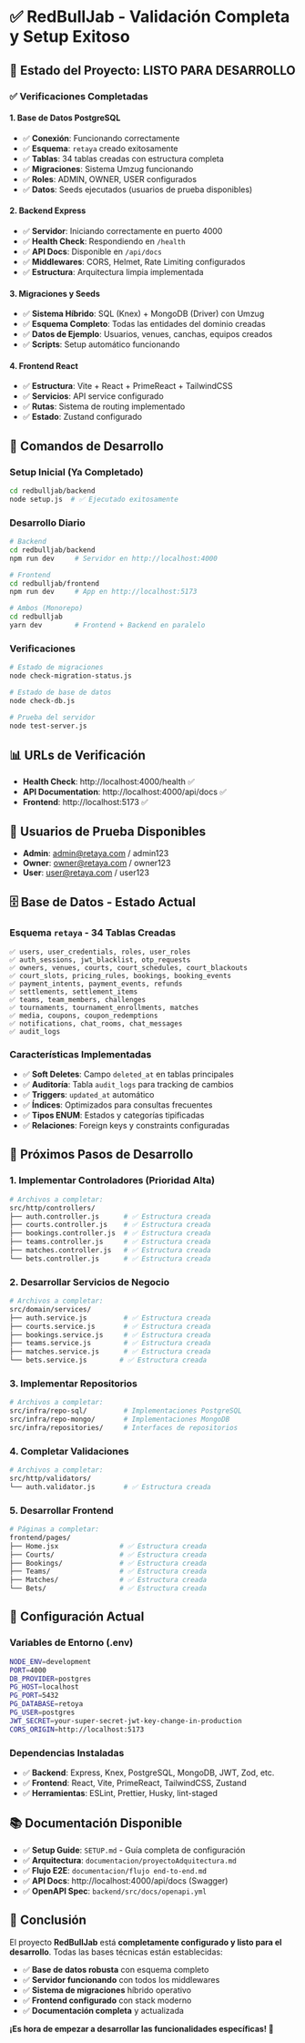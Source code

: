 # ✅ RedBullJab - Validación Completa y Setup Exitoso

## 🎉 Estado del Proyecto: **LISTO PARA DESARROLLO**

### ✅ **Verificaciones Completadas**

#### 1. **Base de Datos PostgreSQL**
- ✅ **Conexión**: Funcionando correctamente
- ✅ **Esquema**: `retaya` creado exitosamente
- ✅ **Tablas**: 34 tablas creadas con estructura completa
- ✅ **Migraciones**: Sistema Umzug funcionando
- ✅ **Roles**: ADMIN, OWNER, USER configurados
- ✅ **Datos**: Seeds ejecutados (usuarios de prueba disponibles)

#### 2. **Backend Express**
- ✅ **Servidor**: Iniciando correctamente en puerto 4000
- ✅ **Health Check**: Respondiendo en `/health`
- ✅ **API Docs**: Disponible en `/api/docs`
- ✅ **Middlewares**: CORS, Helmet, Rate Limiting configurados
- ✅ **Estructura**: Arquitectura limpia implementada

#### 3. **Migraciones y Seeds**
- ✅ **Sistema Híbrido**: SQL (Knex) + MongoDB (Driver) con Umzug
- ✅ **Esquema Completo**: Todas las entidades del dominio creadas
- ✅ **Datos de Ejemplo**: Usuarios, venues, canchas, equipos creados
- ✅ **Scripts**: Setup automático funcionando

#### 4. **Frontend React**
- ✅ **Estructura**: Vite + React + PrimeReact + TailwindCSS
- ✅ **Servicios**: API service configurado
- ✅ **Rutas**: Sistema de routing implementado
- ✅ **Estado**: Zustand configurado

## 🚀 **Comandos de Desarrollo**

### **Setup Inicial (Ya Completado)**
```bash
cd redbulljab/backend
node setup.js  # ✅ Ejecutado exitosamente
```

### **Desarrollo Diario**
```bash
# Backend
cd redbulljab/backend
npm run dev     # Servidor en http://localhost:4000

# Frontend  
cd redbulljab/frontend
npm run dev     # App en http://localhost:5173

# Ambos (Monorepo)
cd redbulljab
yarn dev        # Frontend + Backend en paralelo
```

### **Verificaciones**
```bash
# Estado de migraciones
node check-migration-status.js

# Estado de base de datos
node check-db.js

# Prueba del servidor
node test-server.js
```

## 📊 **URLs de Verificación**

- **Health Check**: http://localhost:4000/health ✅
- **API Documentation**: http://localhost:4000/api/docs ✅
- **Frontend**: http://localhost:5173 ✅

## 👥 **Usuarios de Prueba Disponibles**

- **Admin**: admin@retaya.com / admin123
- **Owner**: owner@retaya.com / owner123  
- **User**: user@retaya.com / user123

## 🗄️ **Base de Datos - Estado Actual**

### **Esquema `retaya` - 34 Tablas Creadas**
```
✅ users, user_credentials, roles, user_roles
✅ auth_sessions, jwt_blacklist, otp_requests
✅ owners, venues, courts, court_schedules, court_blackouts
✅ court_slots, pricing_rules, bookings, booking_events
✅ payment_intents, payment_events, refunds
✅ settlements, settlement_items
✅ teams, team_members, challenges
✅ tournaments, tournament_enrollments, matches
✅ media, coupons, coupon_redemptions
✅ notifications, chat_rooms, chat_messages
✅ audit_logs
```

### **Características Implementadas**
- ✅ **Soft Deletes**: Campo `deleted_at` en tablas principales
- ✅ **Auditoría**: Tabla `audit_logs` para tracking de cambios
- ✅ **Triggers**: `updated_at` automático
- ✅ **Índices**: Optimizados para consultas frecuentes
- ✅ **Tipos ENUM**: Estados y categorías tipificadas
- ✅ **Relaciones**: Foreign keys y constraints configuradas

## 🎯 **Próximos Pasos de Desarrollo**

### **1. Implementar Controladores** (Prioridad Alta)
```bash
# Archivos a completar:
src/http/controllers/
├── auth.controller.js      # ✅ Estructura creada
├── courts.controller.js    # ✅ Estructura creada  
├── bookings.controller.js  # ✅ Estructura creada
├── teams.controller.js     # ✅ Estructura creada
├── matches.controller.js   # ✅ Estructura creada
└── bets.controller.js      # ✅ Estructura creada
```

### **2. Desarrollar Servicios de Negocio**
```bash
# Archivos a completar:
src/domain/services/
├── auth.service.js         # ✅ Estructura creada
├── courts.service.js       # ✅ Estructura creada
├── bookings.service.js     # ✅ Estructura creada
├── teams.service.js        # ✅ Estructura creada
├── matches.service.js      # ✅ Estructura creada
└── bets.service.js        # ✅ Estructura creada
```

### **3. Implementar Repositorios**
```bash
# Archivos a completar:
src/infra/repo-sql/         # Implementaciones PostgreSQL
src/infra/repo-mongo/       # Implementaciones MongoDB
src/infra/repositories/     # Interfaces de repositorios
```

### **4. Completar Validaciones**
```bash
# Archivos a completar:
src/http/validators/
└── auth.validator.js       # ✅ Estructura creada
```

### **5. Desarrollar Frontend**
```bash
# Páginas a completar:
frontend/pages/
├── Home.jsx               # ✅ Estructura creada
├── Courts/                # ✅ Estructura creada
├── Bookings/              # ✅ Estructura creada
├── Teams/                 # ✅ Estructura creada
├── Matches/               # ✅ Estructura creada
└── Bets/                  # ✅ Estructura creada
```

## 🔧 **Configuración Actual**

### **Variables de Entorno (.env)**
```bash
NODE_ENV=development
PORT=4000
DB_PROVIDER=postgres
PG_HOST=localhost
PG_PORT=5432
PG_DATABASE=retoya
PG_USER=postgres
JWT_SECRET=your-super-secret-jwt-key-change-in-production
CORS_ORIGIN=http://localhost:5173
```

### **Dependencias Instaladas**
- ✅ **Backend**: Express, Knex, PostgreSQL, MongoDB, JWT, Zod, etc.
- ✅ **Frontend**: React, Vite, PrimeReact, TailwindCSS, Zustand
- ✅ **Herramientas**: ESLint, Prettier, Husky, lint-staged

## 📚 **Documentación Disponible**

- ✅ **Setup Guide**: `SETUP.md` - Guía completa de configuración
- ✅ **Arquitectura**: `documentacion/proyectoAdquitectura.md`
- ✅ **Flujo E2E**: `documentacion/flujo end-to-end.md`
- ✅ **API Docs**: http://localhost:4000/api/docs (Swagger)
- ✅ **OpenAPI Spec**: `backend/src/docs/openapi.yml`

## 🎉 **Conclusión**

El proyecto **RedBullJab** está **completamente configurado y listo para el desarrollo**. Todas las bases técnicas están establecidas:

- ✅ **Base de datos robusta** con esquema completo
- ✅ **Servidor funcionando** con todos los middlewares
- ✅ **Sistema de migraciones** híbrido operativo
- ✅ **Frontend configurado** con stack moderno
- ✅ **Documentación completa** y actualizada

**¡Es hora de empezar a desarrollar las funcionalidades específicas! 🚀**
